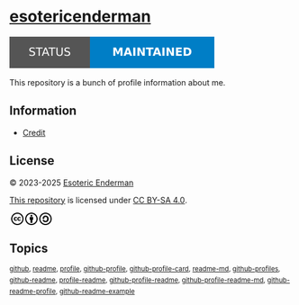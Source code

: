 # [esotericenderman][website]

[![Project status: maintained][status]][root]

This repository is a bunch of profile information about me.

## Information

- [Credit][credit]

## License

<p xmlns:cc="http://creativecommons.org/ns#" xmlns:dct="http://purl.org/dc/terms/">
  &copy; 2023-2025 <a rel="cc:attributionURL dct:creator" property="cc:attributionName" href="https://enderman.dev">Esoteric Enderman</a>

  <a rel="cc:attributionURL" href="https://github.com/esotericenderman/esotericenderman">This repository</a> is licensed under <a href="https://github.com/esotericenderman/esotericenderman/blob/main/LICENSE" target="_blank" rel="license noopener noreferrer" property="cc:license" style="display: inline-block">CC BY-SA 4.0</a>.

  <a href="https://creativecommons.org/"><img style="height: 22px !important; margin-left: 3px; vertical-align: middle" src="../assets/images/icons/cc/cc.svg" alt="Creative Commons logo" /></a><a href="https://creativecommons.org/licenses/by-sa/4.0/"><img style="height: 22px !important; margin-left: 3px; vertical-align: middle" src="../assets/images/icons/cc/by.svg" alt="Creative Commons Attribution icon" /><img style="height: 22px !important; margin-left: 3px; vertical-align: middle" src="../assets/images/icons/cc/sa.svg" alt="Creative Commons ShareAlike icon" /></a>
</p>

## Topics

<sup>[github](https://github.com/topics/github), [readme](https://github.com/topics/readme), [profile](https://github.com/topics/profile), [github-profile](https://github.com/topics/github-profile), [github-profile-card](https://github.com/topics/github-profile-card), [readme-md](https://github.com/topics/readme-md), [github-profiles](https://github.com/topics/github-profiles), [github-readme](https://github.com/topics/github-readme), [profile-readme](https://github.com/topics/profile-readme), [github-profile-readme](https://github.com/topics/github-profile-readme), [github-profile-readme-md](https://github.com/topics/github-profile-readme-md), [github-readme-profile](https://github.com/topics/github-readme-profile), [github-readme-example](https://github.com/topics/github-readme-example)</sup>

<!-- Link aliases -->

[root]: /
[website]: https://www.github.com/esotericenderman

<!-- Files -->

<!-- Local -->

[credit]: ./CREDIT.md

<!-- Images -->

<!-- Badges -->

<!-- status -->

[status]: ../assets/images/badges/status/maintained.svg

